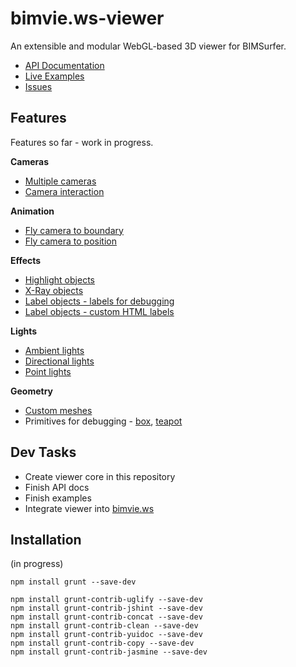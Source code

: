 # bimvie.ws-viewer

An extensible and modular WebGL-based 3D viewer for BIMSurfer.  

 * [API Documentation](http://opensourcebim.github.io/bimvie.ws-viewer/docs/)
 * [Live Examples](http://opensourcebim.github.io/bimvie.ws-viewer/examples/#object_RandomObjects)
 * [Issues](https://github.com/opensourceBIM/bimvie.ws-viewer/issues)

## Features

Features so far - work in progress.

**Cameras**

 * [Multiple cameras](http://opensourcebim.github.io/bimvie.ws-viewer/examples/#camera_Camera_multiple)
 * [Camera interaction](http://opensourcebim.github.io/bimvie.ws-viewer/examples/#control_CameraControl)
 
**Animation**

 * [Fly camera to boundary](http://opensourcebim.github.io/bimvie.ws-viewer/examples/#animate_CameraFlyAnimation_boundary)
 * [Fly camera to position](http://opensourcebim.github.io/bimvie.ws-viewer/examples/#animate_CameraFlyAnimation_position)
 
**Effects**

 * [Highlight objects](http://opensourcebim.github.io/bimvie.ws-viewer/examples/#effect_HighlightEffect)
 * [X-Ray objects](http://opensourcebim.github.io/bimvie.ws-viewer/examples/#effect_XRayEffect)
 * [Label objects - labels for debugging](http://opensourcebim.github.io/bimvie.ws-viewer/examples/#effect_LabelEffect)
 * [Label objects - custom HTML labels](http://opensourcebim.github.io/bimvie.ws-viewer/examples/#label_Label)
 
**Lights**

 * [Ambient lights](http://opensourcebim.github.io/bimvie.ws-viewer/examples/#light_AmbientLight)
 * [Directional lights](http://opensourcebim.github.io/bimvie.ws-viewer/examples/#light_DirLight)
 * [Point lights](http://opensourcebim.github.io/bimvie.ws-viewer/examples/#light_PointLight)
 
**Geometry**
  
 * [Custom meshes](http://opensourcebim.github.io/bimvie.ws-viewer/examples/#geometry_Geometry)
 * Primitives for debugging - [box](http://opensourcebim.github.io/bimvie.ws-viewer/examples/#geometry_BoxGeometry), [teapot](examples/#geometry_TeapotGeometry) 
 
## Dev Tasks

 * Create viewer core in this repository
 * Finish API docs
 * Finish examples
 * Integrate viewer into [bimvie.ws](https://github.com/opensourceBIM/bimvie.ws)
 
## Installation

(in progress)

````
npm install grunt --save-dev

npm install grunt-contrib-uglify --save-dev
npm install grunt-contrib-jshint --save-dev
npm install grunt-contrib-concat --save-dev
npm install grunt-contrib-clean --save-dev
npm install grunt-contrib-yuidoc --save-dev
npm install grunt-contrib-copy --save-dev
npm install grunt-contrib-jasmine --save-dev

````

